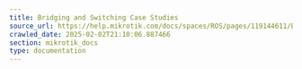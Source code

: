 ```yaml
---
title: Bridging and Switching Case Studies
source_url: https://help.mikrotik.com/docs/spaces/ROS/pages/119144611/Bridging+and+Switching+Case+Studies,
crawled_date: 2025-02-02T21:10:06.887466
section: mikrotik_docs
type: documentation
---
```


